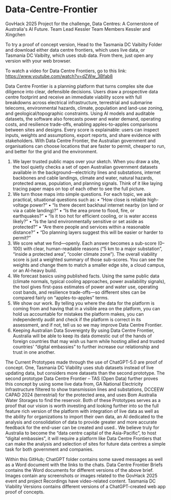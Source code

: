 # Data-Centre-Frontier
GovHack 2025 Project for the challenge, Data Centres: A Cornerstone of Australia's AI Future.
Team Lead Kessler 
Team Members 
Kessler and Xingchen

To try a proof of concept version, Head to the Tasmania DC Vaibilty Folder and download either data centre frontiers, which uses live data, or Tasmania DC Vaibilty, which uses stub data. From there, just open any version with your web browser.

To watch a video for Data Centre Frontiers, go to this link: https://www.youtube.com/watch?v=dZWw_3Bfab8

Data Centre Frontier is a planning platform that turns complex site due diligence into clear, defensible decisions. Users draw a prospective data centre footprint and receive an immediate viability score with full breakdowns across electrical infrastructure, terrestrial and submarine telecoms, environmental hazards, climate, population and land-use zoning, and geological/topographic constraints. Using AI models and auditable datasets, the software also forecasts power and water demand, operating costs, and resilience trade-offs, enabling apples-to-apples comparisons between sites and designs. Every score is explainable: users can inspect inputs, weights and assumptions, export reports, and share evidence with stakeholders. With Data Centre Frontier, the Australian government and organisations can choose locations that are faster to permit, cheaper to run, and better for the grid and the environment.

1) We layer trusted public maps over your sketch.
When you draw a site, the tool quietly checks a set of open Australian government datasets available  in the background—electricity lines and substations, internet backbones and cable landings, climate and water, natural hazards, protected areas, population, and planning signals. Think of it like laying tracing paper maps on top of each other to see the full picture.
2) We turn those maps into simple questions.
For each topic, we ask practical, situational questions such as:
•	“How close is reliable high-voltage power?”
•	“Is there decent backhaul internet nearby (on land or via a cable landing)?”
•	“Is the area prone to flood, fire, or earthquakes?”
•	“Is it too hot for efficient cooling, or is water access likely?”
•	“Is the land environmentally sensitive or set aside as protected?”
•	“Are there people and services within a reasonable distance?”
•	“Do planning layers suggest this will be easier or harder to permit?”
3) We score what we find—openly.
Each answer becomes a sub-score (0–100) with clear, human-readable reasons (“5 km to a major substation”, “inside a protected area”, “cooler climate zone”). The overall viability score is just a weighted summary of those sub-scores. You can see the weights and change them to match a smaller edge site, a cloud campus, or an AI-heavy build.
4) We forecast basics using published facts.
Using the same public data (climate normals, typical cooling approaches, power availability signals), the tool gives first-pass estimates of power and water use, operating cost bands, and resilience trade-offs—so different sites can be compared fairly on “apples-to-apples” terms.
5) We show our work.
By telling you where the data for the platform is coming from and having that in a visible area on the platform, you can hold us accountable for mistakes the platform makes, you can independently audit and check if the platform is correct in its assessment, and if not, tell us so we may improve Data Centre Frontier.
6) Keeping Australian Data Sovereignty 
By using Data Centre Frontier, Australia will be able to keep its data domestic out of the hands of foreign countries that may wish us harm while hosting allied and trusted countries' “digital embassies” to further increase our relationship and trust in one another.

The Current Prototypes made through the use of ChatGPT-5.0 are proof of concept. One, Tasmania DC Viability uses stub datasets instead of live updating data, but considers more datasets than the second prototype. The second prototype Data Centre Frontier – TAS (Open Data) further proves this concept by using some live data from, GA National Electricity Infrastructure filtered to show transmission lines and substations, DCCEEW CAPAD 2024 (terrestrial) for the protected area, and uses Bom Australia Water Storages to find the reservoir. Both of these Prototypes serves as a proof that our vision is worth investing and looking further into so the full feature rich version of the platform with integration of live data as well as the ability for organizations to import their own data, an AI dedicated to the analysis and consolidation of data to provide greater and more accurate feedback for the end-user can be created and used..
We believe truly for Australia to become the “data centre capital of the Asia-Pacific”, to host “digital embassies”, it will require a platform like Data Centre Frontiers that can make the analysis and selection of sites for future data centres a simple task for both government and companies. 


Within this GitHub;
ChatGPT folder contains some saved messages as well as a Word document with the links to the chats.
Data Centre Frontier Briefs contains the Word documents for different versions of the above brief.
Images contain any screenshots or images related to the GovHack 2025 event and project
Recordings have video-related content. 
Tasmania DC Viability Versions contains different versions of a ChatGPT-created web app proof of concepts.



